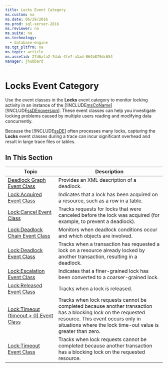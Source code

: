 ```yaml
---
title: Locks Event Category
ms.custom: na
ms.date: 06/29/2016
ms.prod: sql-server-2016
ms.reviewer: na
ms.suite: na
ms.technology: 
  - database-engine
ms.tgt_pltfrm: na
ms.topic: article
ms.assetid: 27d6afa2-7dab-4fe7-a1ad-064b879dc654
manager: jhubbard
---
```

# Locks Event Category
Use the event classes in the **Locks** event category to monitor locking activity in an instance of the [!INCLUDE[msCoName](../../Topics/TopicNameContainA/includes/msCoName_md.md)] [!INCLUDE[ssDEnoversion](../../Topics/TopicNameContainA/includes/ssDEnoversion_md.md)]. These event classes can help you investigate locking problems caused by multiple users reading and modifying data concurrently.  
  
 Because the [!INCLUDE[ssDE](../../Topics/TopicNameContainA/includes/ssDE_md.md)] often processes many locks, capturing the **Locks** event classes during a trace can incur significant overhead and result in large trace files or tables.  
  
## In This Section  
  
|Topic|Description|  
|-----------|-----------------|  
|[Deadlock Graph Event Class](../../Topics/TopicNameNotContainA/Deadlock-Graph-Event-Class.md)|Provides an XML description of a deadlock.|  
|[Lock:Acquired Event Class](../Topic/Lock:Acquired%20Event%20Class.md)|Indicates that a lock has been acquired on a resource, such as a row in a table.|  
|[Lock:Cancel Event Class](../Topic/Lock:Cancel%20Event%20Class.md)|Tracks requests for locks that were canceled before the lock was acquired (for example, to prevent a deadlock).|  
|[Lock:Deadlock Chain Event Class](../Topic/Lock:Deadlock%20Chain%20Event%20Class.md)|Monitors when deadlock conditions occur and which objects are involved.|  
|[Lock:Deadlock Event Class](../Topic/Lock:Deadlock%20Event%20Class.md)|Tracks when a transaction has requested a lock on a resource already locked by another transaction, resulting in a deadlock.|  
|[Lock:Escalation Event Class](../Topic/Lock:Escalation%20Event%20Class.md)|Indicates that a finer-grained lock has been converted to a coarser-grained lock.|  
|[Lock:Released Event Class](../Topic/Lock:Released%20Event%20Class.md)|Tracks when a lock is released.|  
|[Lock:Timeout (timeout > 0) Event Class](../Topic/Lock:Timeout%20\(timeout%20%3E%200\)%20Event%20Class.md)|Tracks when lock requests cannot be completed because another transaction has a blocking lock on the requested resource. This event occurs only in situations where the lock time-out value is greater than zero.|  
|[Lock:Timeout Event Class](../Topic/Lock:Timeout%20Event%20Class.md)|Tracks when lock requests cannot be completed because another transaction has a blocking lock on the requested resource.|